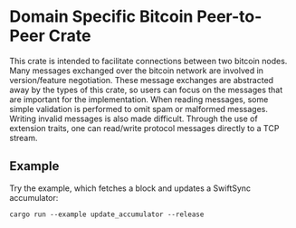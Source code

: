 # Domain Specific Bitcoin Peer-to-Peer Crate

This crate is intended to facilitate connections between two bitcoin nodes. Many messages exchanged over the bitcoin network are involved in version/feature negotiation. These message exchanges are abstracted away by the types of this crate, so users can focus on the messages that are important for the implementation. When reading messages, some simple validation is performed to omit spam or malformed messages. Writing invalid messages is also made difficult. Through the use of extension traits, one can read/write protocol messages directly to a TCP stream.

## Example

Try the example, which fetches a block and updates a SwiftSync accumulator:
```
cargo run --example update_accumulator --release
```

